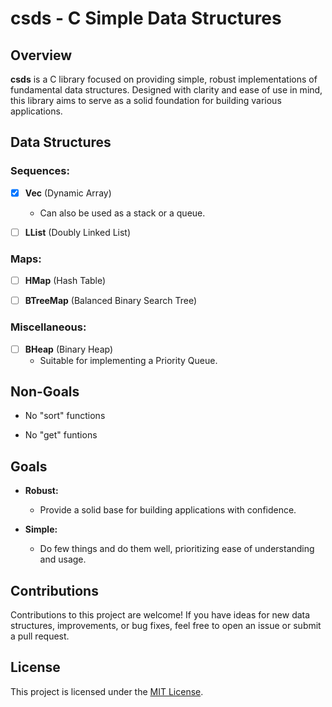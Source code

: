 # csds - C Simple Data Structures

## Overview

**csds** is a C library focused on providing simple, robust implementations of 
fundamental data structures. Designed with clarity and ease of use in mind, this
library aims to serve as a solid foundation for building various applications.

## Data Structures

### Sequences:

- [x] **Vec** (Dynamic Array)
  - Can also be used as a stack or a queue.

- [ ] **LList** (Doubly Linked List)

### Maps:

- [ ] **HMap** (Hash Table)

- [ ] **BTreeMap** (Balanced Binary Search Tree)

### Miscellaneous:

- [ ] **BHeap** (Binary Heap)
  - Suitable for implementing a Priority Queue.

## Non-Goals

- No "sort" functions

- No "get" funtions

## Goals

- **Robust:**
  - Provide a solid base for building applications with confidence.

- **Simple:**
  - Do few things and do them well, prioritizing ease of understanding and usage.

## Contributions

Contributions to this project are welcome!
If you have ideas for new data structures, improvements, or bug fixes, feel free
to open an issue or submit a pull request.

## License

This project is licensed under the [MIT License](LICENSE).
